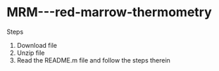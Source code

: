 MRM---red-marrow-thermometry
============================
Steps
1) Download file
2) Unzip file
3) Read the README.m file and follow the steps therein
